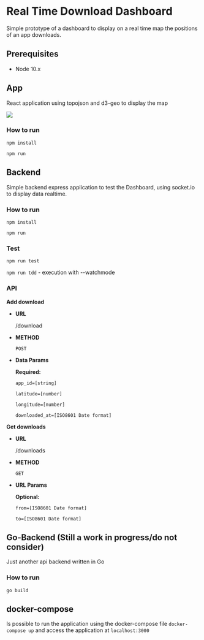 # Real Time Download Dashboard
Simple prototype of a dashboard to display on a real time map the positions of an app downloads.


## Prerequisites
- Node 10.x


## App
React application using topojson and d3-geo to display the map

![](https://i.ibb.co/xMVzb1z/dashboard.png)


### How to run

`npm install`

`npm run`


## Backend
Simple backend express application to test the Dashboard, using socket.io to display data realtime.

### How to run

`npm install`

`npm run`

### Test

`npm run test`

`npm run tdd` - execution with --watchmode

### API
**Add download**

* **URL**

  /download

* **METHOD**

  `POST`

* **Data Params**

  **Required:**
  
  `app_id=[string]`

  `latitude=[number]`

  `longitude=[number]`

  `downloaded_at=[ISO8601 Date format]`


**Get downloads**

* **URL**

  /downloads

* **METHOD**

  `GET`

* **URL Params**

  **Optional:**
  
  `from=[ISO8601 Date format]`

  `to=[ISO8601 Date format]`



## Go-Backend (Still a work in progress/do not consider)
Just another api backend written in Go


### How to run

`go build`



## docker-compose
Is possible to run the application using the docker-compose file `docker-compose up` and access the application at `localhost:3000`